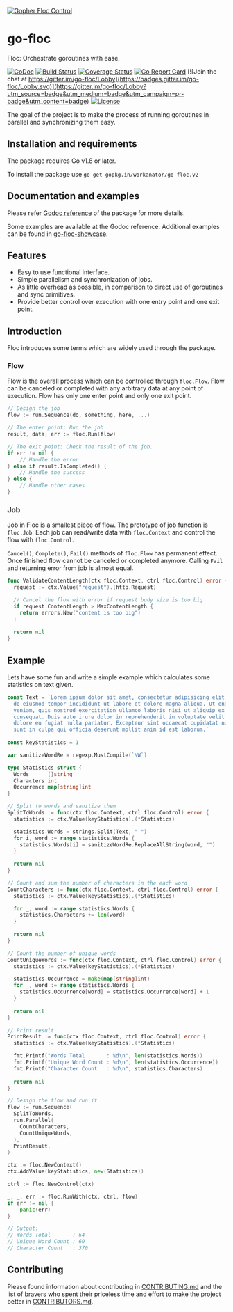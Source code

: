 [![Gopher Floc Control](https://s12.postimg.org/69tzd2ckt/go-floc-logo.png)](https://postimg.org/image/8eece5e7d/)

# go-floc
Floc: Orchestrate goroutines with ease.

[![GoDoc](https://godoc.org/gopkg.in/workanator/go-floc.v2?status.svg)](https://godoc.org/gopkg.in/workanator/go-floc.v2)
[![Build Status](https://travis-ci.org/workanator/go-floc.svg?branch=v2)](https://travis-ci.org/workanator/go-floc)
[![Coverage Status](https://coveralls.io/repos/github/workanator/go-floc/badge.svg?branch=v2)](https://coveralls.io/github/workanator/go-floc?branch=v2)
[![Go Report Card](https://goreportcard.com/badge/gopkg.in/workanator/go-floc.v2)](https://goreportcard.com/report/gopkg.in/workanator/go-floc.v2)
[![Join the chat at https://gitter.im/go-floc/Lobby](https://badges.gitter.im/go-floc/Lobby.svg)](https://gitter.im/go-floc/Lobby?utm_source=badge&utm_medium=badge&utm_campaign=pr-badge&utm_content=badge)
[![License](https://img.shields.io/dub/l/vibe-d.svg)](https://github.com/workanator/go-floc/blob/master/LICENSE)

The goal of the project is to make the process of running goroutines in parallel
and synchronizing them easy.

## Installation and requirements

The package requires Go v1.8 or later.

To install the package use `go get gopkg.in/workanator/go-floc.v2`

## Documentation and examples

Please refer [Godoc reference](https://godoc.org/gopkg.in/workanator/go-floc.v2)
of the package for more details.

Some examples are available at the Godoc reference. Additional examples can
be found in [go-floc-showcase](https://github.com/workanator/go-floc-showcase?branch=v2).

## Features

- Easy to use functional interface.
- Simple parallelism and synchronization of jobs.
- As little overhead as possible, in comparison to direct use of goroutines
and sync primitives.
- Provide better control over execution with one entry point and one exit
point.

## Introduction

Floc introduces some terms which are widely used through the package.

### Flow

Flow is the overall process which can be controlled through `floc.Flow`. Flow
can be canceled or completed with any arbitrary data at any point of execution.
Flow has only one enter point and only one exit point.

```go
// Design the job
flow := run.Sequence(do, something, here, ...)

// The enter point: Run the job
result, data, err := floc.Run(flow)

// The exit point: Check the result of the job.
if err != nil {
	// Handle the error
} else if result.IsCompleted() {
	// Handle the success
} else {
	// Handle other cases
}
```

### Job

Job in Floc is a smallest piece of flow. The prototype of job function is
`floc.Job`. Each job can read/write data with `floc.Context` and control
the flow with `floc.Control`.

`Cancel()`, `Complete()`, `Fail()` methods of `floc.Flow` has permanent effect.
Once finished flow cannot be canceled or completed anymore. Calling `Fail` and
returning error from job is almost equal.

```go
func ValidateContentLength(ctx floc.Context, ctrl floc.Control) error {
  request := ctx.Value("request").(http.Request)

  // Cancel the flow with error if request body size is too big
  if request.ContentLength > MaxContentLength {
    return errors.New("content is too big")
  }
  
  return nil
}
```

## Example

Lets have some fun and write a simple example which calculates some statistics
on text given.

```go
const Text = `Lorem ipsum dolor sit amet, consectetur adipisicing elit, sed
  do eiusmod tempor incididunt ut labore et dolore magna aliqua. Ut enim ad minim
  veniam, quis nostrud exercitation ullamco laboris nisi ut aliquip ex ea commodo
  consequat. Duis aute irure dolor in reprehenderit in voluptate velit esse cillum
  dolore eu fugiat nulla pariatur. Excepteur sint occaecat cupidatat non proident,
  sunt in culpa qui officia deserunt mollit anim id est laborum.`
  
const keyStatistics = 1

var sanitizeWordRe = regexp.MustCompile(`\W`)

type Statistics struct {
  Words      []string
  Characters int
  Occurrence map[string]int
}

// Split to words and sanitize them
SplitToWords := func(ctx floc.Context, ctrl floc.Control) error {
  statistics := ctx.Value(keyStatistics).(*Statistics)

  statistics.Words = strings.Split(Text, " ")
  for i, word := range statistics.Words {
    statistics.Words[i] = sanitizeWordRe.ReplaceAllString(word, "")
  }
  
  return nil
}

// Count and sum the number of characters in the each word
CountCharacters := func(ctx floc.Context, ctrl floc.Control) error {
  statistics := ctx.Value(keyStatistics).(*Statistics)

  for _, word := range statistics.Words {
    statistics.Characters += len(word)
  }
  
  return nil
}

// Count the number of unique words
CountUniqueWords := func(ctx floc.Context, ctrl floc.Control) error {
  statistics := ctx.Value(keyStatistics).(*Statistics)

  statistics.Occurrence = make(map[string]int)
  for _, word := range statistics.Words {
    statistics.Occurrence[word] = statistics.Occurrence[word] + 1
  }
  
  return nil
}

// Print result
PrintResult := func(ctx floc.Context, ctrl floc.Control) error {
  statistics := ctx.Value(keyStatistics).(*Statistics)

  fmt.Printf("Words Total       : %d\n", len(statistics.Words))
  fmt.Printf("Unique Word Count : %d\n", len(statistics.Occurrence))
  fmt.Printf("Character Count   : %d\n", statistics.Characters)
  
  return nil
}

// Design the flow and run it
flow := run.Sequence(
  SplitToWords,
  run.Parallel(
    CountCharacters,
    CountUniqueWords,
  ),
  PrintResult,
)

ctx := floc.NewContext()
ctx.AddValue(keyStatistics, new(Statistics))

ctrl := floc.NewControl(ctx)

_, _, err := floc.RunWith(ctx, ctrl, flow)
if err != nil {
	panic(err)
}

// Output:
// Words Total       : 64
// Unique Word Count : 60
// Character Count   : 370
```

## Contributing

Please found information about contributing in
[CONTRIBUTING.md](CONTRIBUTING.md)
and the list of bravers who spent their priceless time and effort to make the project better in
[CONTRIBUTORS.md](CONTRIBUTORS.md).

